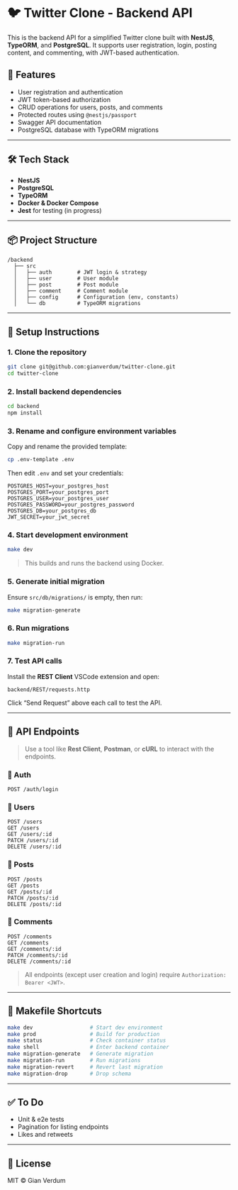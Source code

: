 # 🐦 Twitter Clone - Backend API

This is the backend API for a simplified Twitter clone built with **NestJS**, **TypeORM**, and **PostgreSQL**. It supports user registration, login, posting content, and commenting, with JWT-based authentication.

## 🚀 Features

- User registration and authentication
- JWT token-based authorization
- CRUD operations for users, posts, and comments
- Protected routes using `@nestjs/passport`
- Swagger API documentation
- PostgreSQL database with TypeORM migrations

---

## 🛠️ Tech Stack

- **NestJS**
- **PostgreSQL**
- **TypeORM**
- **Docker & Docker Compose**
- **Jest** for testing (in progress)

---

## 📦 Project Structure

```
/backend
  ├── src
  │   ├── auth        # JWT login & strategy
  │   ├── user        # User module
  │   ├── post        # Post module
  │   ├── comment     # Comment module
  │   ├── config      # Configuration (env, constants)
  │   └── db          # TypeORM migrations
```

---

## 🔧 Setup Instructions

### 1. Clone the repository

```bash
git clone git@github.com:gianverdum/twitter-clone.git
cd twitter-clone
```

### 2. Install backend dependencies

```bash
cd backend
npm install
```

### 3. Rename and configure environment variables

Copy and rename the provided template:

```bash
cp .env-template .env
```

Then edit `.env` and set your credentials:

```env
POSTGRES_HOST=your_postgres_host
POSTGRES_PORT=your_postgres_port
POSTGRES_USER=your_postgres_user
POSTGRES_PASSWORD=your_postgres_password
POSTGRES_DB=your_postgres_db
JWT_SECRET=your_jwt_secret
```

### 4. Start development environment

```bash
make dev
```

> This builds and runs the backend using Docker.

### 5. Generate initial migration

Ensure `src/db/migrations/` is empty, then run:

```bash
make migration-generate
```

### 6. Run migrations

```bash
make migration-run
```

### 7. Test API calls

Install the **REST Client** VSCode extension and open:

```
backend/REST/requests.http
```

Click “Send Request” above each call to test the API.

---

## 📮 API Endpoints

> Use a tool like **Rest Client**, **Postman**, or **cURL** to interact with the endpoints.

### 🔐 Auth

```http
POST /auth/login
```

### 👤 Users

```http
POST /users
GET /users
GET /users/:id
PATCH /users/:id
DELETE /users/:id
```

### 📝 Posts

```http
POST /posts
GET /posts
GET /posts/:id
PATCH /posts/:id
DELETE /posts/:id
```

### 💬 Comments

```http
POST /comments
GET /comments
GET /comments/:id
PATCH /comments/:id
DELETE /comments/:id
```

> All endpoints (except user creation and login) require `Authorization: Bearer <JWT>`.

---

## 🐳 Makefile Shortcuts

```bash
make dev                  # Start dev environment
make prod                 # Build for production
make status               # Check container status
make shell                # Enter backend container
make migration-generate   # Generate migration
make migration-run        # Run migrations
make migration-revert     # Revert last migration
make migration-drop       # Drop schema
```

---

## ✅ To Do

- Unit & e2e tests
- Pagination for listing endpoints
- Likes and retweets

---

## 📄 License

MIT © Gian Verdum